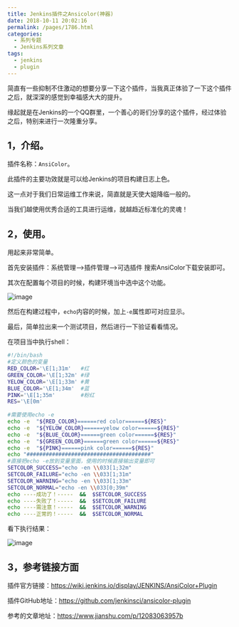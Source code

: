 ```yaml
---
title: Jenkins插件之Ansicolor(神器)
date: 2018-10-11 20:02:16
permalink: /pages/1786.html
categories:
  - 系列专题
  - Jenkins系列文章
tags:
  - jenkins
  - plugin
---
```


简直有一些抑制不住激动的想要分享一下这个插件，当我真正体验了一下这个插件之后，就深深的感觉到幸福感大大的提升。

缘起就是在Jenkins的一个QQ群里，一个善心的哥们分享的这个插件，经过体验之后，特别来进行一次隆重分享。

## 1，介绍。

插件名称：`AnsiColor`。

此插件的主要功效就是可以给Jenkins的项目构建日志上色。

这一点对于我们日常运维工作来说，简直就是天使大姐降临一般的。

当我们越使用优秀合适的工具进行运维，就越趋近标准化的灵魂！

## 2，使用。

用起来非常简单。

首先安装插件：系统管理—>插件管理—->可选插件 搜索AnsiColor下载安装即可。

其次在配置每个项目的时候，构建环境当中选中这个功能。

![image](http://t.eryajf.net/imgs/2021/09/147510fb65ebacf7.jpg)

然后在构建过程中，`echo`内容的时候，加上`-e`属性即可对应显示。

最后，简单拉出来一个测试项目，然后进行一下验证看看情况。

在项目当中执行shell：

```sh
#!/bin/bash
#定义颜色的变量
RED_COLOR='\E[1;31m'   #红
GREEN_COLOR='\E[1;32m' #绿
YELOW_COLOR='\E[1;33m' #黄
BLUE_COLOR='\E[1;34m'  #蓝
PINK='\E[1;35m'        #粉红
RES='\E[0m'
 
#需要使用echo -e
echo -e  "${RED_COLOR}======red color======${RES}"
echo -e  "${YELOW_COLOR}======yelow color======${RES}"
echo -e  "${BLUE_COLOR}======green color======${RES}"
echo -e  "${GREEN_COLOR}======green color======${RES}"
echo -e  "${PINK}======pink color======${RES}"
echo "#######################################"
#直接把echo -e放到变量里面，使用的时候直接输出变量即可
SETCOLOR_SUCCESS="echo -en \\033[1;32m"
SETCOLOR_FAILURE="echo -en \\033[1;31m"
SETCOLOR_WARNING="echo -en \\033[1;33m"
SETCOLOR_NORMAL="echo -en \\033[0;39m"
echo ----成功了！-----  &&  $SETCOLOR_SUCCESS
echo ----失败了！-----  &&  $SETCOLOR_FAILURE
echo ----需注意！-----  &&  $SETCOLOR_WARNING
echo ----正常的！-----  &&  $SETCOLOR_NORMAL
```

看下执行结果：

![image](http://t.eryajf.net/imgs/2021/09/aa5aa79885095972.jpg)

## 3，参考链接方面

插件官方链接：https://wiki.jenkins.io/display/JENKINS/AnsiColor+Plugin

插件GitHub地址：https://github.com/jenkinsci/ansicolor-plugin

参考的文章地址：https://www.jianshu.com/p/12083063957b
